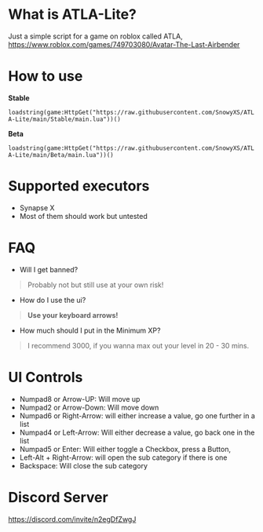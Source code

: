 # What is ATLA-Lite?
Just a simple script for a game on roblox called ATLA,
https://www.roblox.com/games/749703080/Avatar-The-Last-Airbender
# How to use
**Stable**

`loadstring(game:HttpGet("https://raw.githubusercontent.com/SnowyXS/ATLA-Lite/main/Stable/main.lua"))()`

**Beta**

`loadstring(game:HttpGet("https://raw.githubusercontent.com/SnowyXS/ATLA-Lite/main/Beta/main.lua"))()`
# Supported executors
- Synapse X 
- Most of them should work but untested
# FAQ
- Will I get banned? 
> Probably not but still use at your own risk!
- How do I use the ui?
> **Use your keyboard arrows!**
- How much should I put in the Minimum XP?
> I recommend 3000, if you wanna max out your level in 20 - 30 mins.
# UI Controls
- Numpad8 or Arrow-UP: Will move up
- Numpad2 or Arrow-Down: Will move down
- Numpad6 or Right-Arrow: will either increase a value, go one further in a list
- Numpad4 or Left-Arrow: Will either decrease a value, go back one in the list
- Numpad5 or Enter: Will either toggle a Checkbox, press a Button, 
- Left-Alt + Right-Arrow: will open the sub category if there is one
- Backspace: Will close the sub category
# Discord Server
https://discord.com/invite/n2egDfZwgJ
